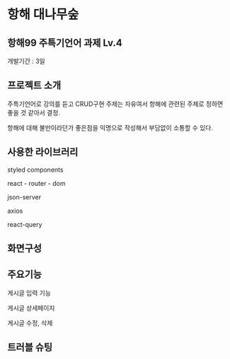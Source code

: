 # 항해 대나무숲


## 항해99 주특기언어 과제 Lv.4
개발기간 : 3일


## 프로젝트 소개
주특기언어로 강의를 듣고 CRUD구현
주제는 자유여서 항해에 관련된 주제로 정하면 좋을 것 같아서 결정.

항해에 대해 불만이라던가 좋은점을 익명으로 작성해서 부담없이 소통할 수 있다.


## 사용한 라이브러리
styled components

react - router - dom

json-server

axios

react-query


## 화면구성



## 주요기능
게시글 입력 기능

게시글 상세페이지

게시글 수정, 삭제


## 트러블 슈팅
